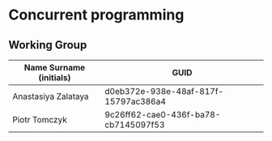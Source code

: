 # Concurrent programming

## Working Group

| Name Surname (initials) | GUID                                 |
| ----------------------- | ------------------------------------ |
| Anastasiya Zalataya     | d0eb372e-938e-48af-817f-15797ac386a4 |
| Piotr Tomczyk           | 9c26ff62-cae0-436f-ba78-cb7145097f53 |

